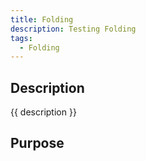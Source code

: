 ```yaml
---
title: Folding
description: Testing Folding
tags:
  - Folding
---
```


## Description

{{ description }}

## Purpose

